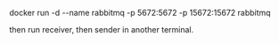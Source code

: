 docker run -d --name rabbitmq -p 5672:5672 -p 15672:15672 rabbitmq

then run receiver, then sender in another terminal.